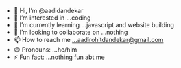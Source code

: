 - 👋 Hi, I’m @aadidandekar
- 👀 I’m interested in ...coding
- 🌱 I’m currently learning ...javascript and website building
- 💞️ I’m looking to collaborate on ...nothing
- 📫 How to reach me ...aadirohitdandekar@gmail.com
- 😄 Pronouns: ...he/him 
- ⚡ Fun fact: ...nothing fun abt me

<!---
aadidandekar/aadidandekar is a ✨ special ✨ repository because its `README.md` (this file) appears on your GitHub profile.
You can click the Preview link to take a look at your changes.
--->
